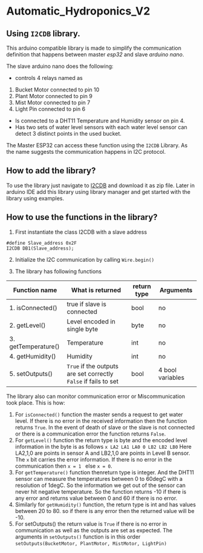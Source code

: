 Automatic_Hydroponics_V2
==========================
## Using `I2CDB` library.

This arduino compatible library is made to simplify the communication definition that happens between master *esp32* and slave *arduino nano*.

The slave arduino nano does the following:
- controls 4 relays named as

1. Bucket Motor connected to pin 10
2. Plant Motor  connected to pin 9
3. Mist Motor   connected to pin 7
4. Light Pin    connected to pin 6

- Is connected to a DHT11 Temperature and Humidity sensor on pin 4.
- Has two sets of water level sensors with each water level sensor can detect 3 distinct points in the used bucket.

The Master ESP32 can access these function using the `I2CDB` Library. As the name suggests the communication happens in I2C protocol. 

## How to add the library?

To use the library just navigate to [I2CDB](Arduino_sketches/Library/I2CDB/) and download it as zip file. Later in arduino IDE add this library using library manager and get started with the library using examples.

## How to use the functions in the library?

1. First instantiate the class I2CDB with a slave address
```
#define Slave_address 0x2F
I2CDB DB1(Slave_address);
```
2. Initialize the I2C communication by calling `Wire.begin()`

3. The library has following functions

| Function name       | What is returned | return type | Arguments |
|---------------------|------------------|-------------|-----------|
| 1. isConnected()    |true if slave is connected | bool| no|
| 2. getLevel()       |Level encoded in single byte| byte| no|
| 3. getTemperature() |Temperature       | int  | no|
| 4. getHumidity()    |Humidity          | int  | no|
| 5. setOutputs()     |`True` if the outputs are set correctly `False` if fails to set| bool | 4 bool variables|

The library also can monitor communication error or Miscommunication took place. This is how:

1. For `isConnected()` function the master sends a request to get water level. If there is no error in the received information then the function returns `True`. In the event of death of slave or the slave is not connected or there is a communication error the function returns `False`.
2. For `getLevel()` function the return type is byte and the encoded level information in the byte is as follows `x LA2 LA1 LA0 0 LB2 LB2 LB0` Here LA2,1,0 are points in sensor A and LB2,1,0 are points in Level B sensor. The `x` bit carries the error information. If there is no error in the communication then `x = 1 ` else `x = 0`.
3. For `getTemperature()` function thenreturn type is integer. And the DHT11 sensor can measure the temperatures between 0 to 60degC with a resolution of 1degC. So the information we get out of the sensor can never hit negative temperature. So the function returns -10 if there is any error and returns value between 0 and 60 if there is no error.
4. Similarly for `getHumidity()` function, the return type is int and has values between 20 to 80. so if there is any error then the returned value will be -10.
5. For setOutputs() the return value is `True` if there is no error in communication as well as the outputs are set as expected. 
 The arguments in `setOutputs()` function is in this order `setOutputs(BucketMotor, PlantMotor, MistMotor, LightPin)`
